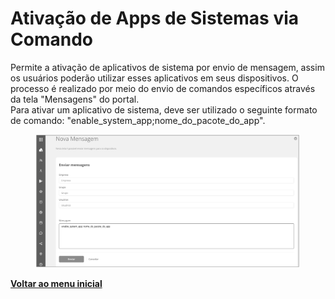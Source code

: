 # Ativação de Apps de Sistemas via Comando

Permite a ativação de aplicativos de sistema por envio de mensagem, assim os usuários poderão utilizar esses aplicativos em seus dispositivos. O processo é realizado por meio do envio de comandos específicos através da tela "Mensagens" do portal. \
Para ativar um aplicativo de sistema, deve ser utilizado o seguinte formato de comando: "enable\_system\_app;nome\_do\_pacote\_do\_app".&#x20;

<figure><img src="../../.gitbook/assets/image (16).png" alt=""><figcaption></figcaption></figure>

[**Voltar ao menu inicial** ](./)
